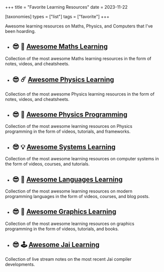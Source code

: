 +++
title = "Favorite Learning Resources"
date = 2023-11-22

[taxonomies]
types = ["list"]
tags = ["favorite"]
+++

Awesome learning resources on Maths, Physics, and Computers that I've been hoarding.

<!-- more -->

- ## 😎 📜 [Awesome Maths Learning](https://github.com/tensorush/Awesome-Systems-Learning)

Collection of the most awesome Maths learning resources in the form of notes, videos, and cheatsheets.

- ## 😎 ☄️ [Awesome Physics Learning](https://github.com/tensorush/Awesome-Maths-Learning)

Collection of the most awesome Physics learning resources in the form of notes, videos, and cheatsheets.

- ## 😎 🌌 [Awesome Physics Programming](https://github.com/tensorush/Awesome-Physics-Programming)

Collection of the most awesome learning resources on Physics programming in the form of videos, tutorials, and frameworks.

- ## 😎 💡 [Awesome Systems Learning](https://github.com/tensorush/Awesome-Languages-Learning)

Collection of the most awesome learning resources on computer systems in the form of videos, courses, and tutorials.

- ## 😎 💬 [Awesome Languages Learning](https://github.com/tensorush/Awesome-Physics-Learning)

Collection of the most awesome learning resources on modern programming languages in the form of videos, courses, and blog posts.

- ## 😎 🧊 [Awesome Graphics Learning](https://github.com/tensorush/Awesome-Graphics-Learning)

Collection of the most awesome learning resources on graphics programming in the form of videos, tutorials, and books.

- ## 😎 🕹️ [Awesome Jai Learning](https://github.com/tensorush/Awesome-Jai-Learning)

Collection of live stream notes on the most recent Jai compiler developments.
